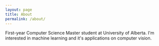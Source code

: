 ```yaml
---
layout: page
title: About
permalink: /about/
---
```


First-year Computer Science Master student at University of Alberta.
I'm interested in machine learning and it's applications on computer vision.

